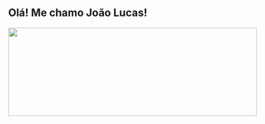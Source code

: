 
## Olá! Me chamo João Lucas!

<!-- ### Atualmente estou esudando React -->

<div>
  <a href="https://github.com/jluvarela">
  <img height="180em" width="100%" src="https://github-readme-stats.vercel.app/api?username=jluvarela&show_icons=true&theme=merko&include_all_commits=true&count_private=true"/>
<!--
<img height="180em" width="50%" src="https://github-readme-stats.vercel.app/api/top-langs/?username=jluvarela&layout=compact&langs_count=7&theme=merko"/> </div>
<div style="display: inline_block"><br />
  <img alt="João-React" height="30" width="40" src="https://raw.githubusercontent.com/devicons/devicon/master/icons/react/react-original.svg">
</div>
-->
